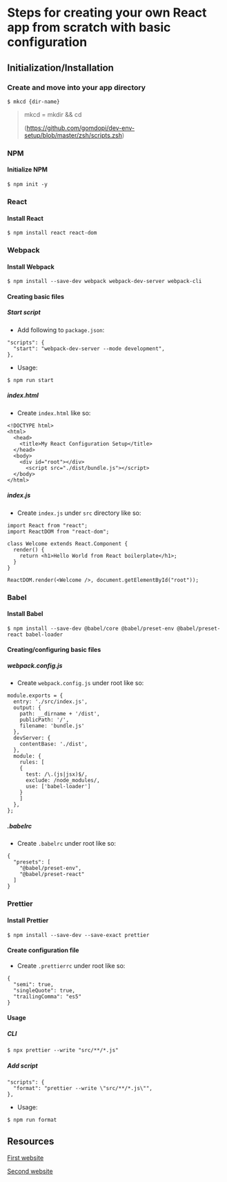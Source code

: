 # Steps for creating your own React app from scratch with basic configuration

## Initialization/Installation
### Create and move into your app directory
```
$ mkcd {dir-name} 
```
> mkcd = mkdir && cd
> 
>(https://github.com/gomdopi/dev-env-setup/blob/master/zsh/scripts.zsh)

### NPM
#### Initialize NPM
```
$ npm init -y
```

### React
#### Install React
```
$ npm install react react-dom
```

### Webpack
#### Install Webpack
```
$ npm install --save-dev webpack webpack-dev-server webpack-cli
```

#### Creating basic files
##### Start script
- Add following to `package.json`:
```
"scripts": {
  "start": "webpack-dev-server --mode development",
},
```
- Usage:
```
$ npm run start
```

##### index.html
- Create `index.html` like so:
```
<!DOCTYPE html>
<html>
  <head>
    <title>My React Configuration Setup</title>
  </head>
  <body>     
    <div id="root"></div>
      <script src="./dist/bundle.js"></script>
  </body>
</html>
```

##### index.js
- Create `index.js` under `src` directory like so:
```
import React from "react";
import ReactDOM from "react-dom";

class Welcome extends React.Component {
  render() {
    return <h1>Hello World from React boilerplate</h1>;
  }
}

ReactDOM.render(<Welcome />, document.getElementById("root"));
```

### Babel
#### Install Babel
```
$ npm install --save-dev @babel/core @babel/preset-env @babel/preset-react babel-loader
```

#### Creating/configuring basic files
##### webpack.config.js
- Create `webpack.config.js` under root like so:
```
module.exports = {
  entry: './src/index.js',
  output: {
    path: __dirname + '/dist',
    publicPath: '/',
    filename: 'bundle.js'
  },
  devServer: {
    contentBase: './dist',
  },
  module: {
    rules: [
    {
      test: /\.(js|jsx)$/,
      exclude: /node_modules/,
      use: ['babel-loader']
    }
    ]
  },
};
```

##### .babelrc
- Create `.babelrc` under root like so:
```
{
  "presets": [
    "@babel/preset-env",
    "@babel/preset-react"
  ]
}
```

### Prettier
#### Install Prettier
```
$ npm install --save-dev --save-exact prettier
```

#### Create configuration file
- Create `.prettierrc` under root like so:
```
{
  "semi": true,
  "singleQuote": true,
  "trailingComma": "es5"
}
```

#### Usage
##### CLI
```
$ npx prettier --write "src/**/*.js"
```

##### Add script
```
"scripts": {
  "format": "prettier --write \"src/**/*.js\"",
},
```
- Usage:
```
$ npm run format
```

## Resources
[First website](https://www.codementor.io/@rajjeet/step-by-step-create-a-react-project-from-scratch-11s9skvnxv)

[Second website](https://www.freecodecamp.org/news/how-to-set-up-deploy-your-react-app-from-scratch-using-webpack-and-babel-a669891033d4/)

